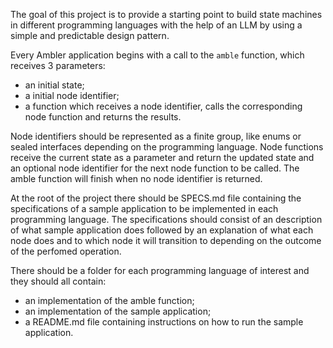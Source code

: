 The goal of this project is to provide a starting point to build state machines in different programming languages with the help of an LLM by using a simple and predictable design pattern.

Every Ambler application begins with a call to the `amble` function, which receives 3 parameters:
- an initial state;
- a initial node identifier;
- a function which receives a node identifier, calls the corresponding node function and returns the results.

Node identifiers should be represented as a finite group, like enums or sealed interfaces depending on the programming language. Node functions receive the current state as a parameter and return the updated state and an optional node identifier for the next node function to be called. The amble function will finish when no node identifier is returned.

At the root of the project there should be SPECS.md file containing the specifications of a sample application to be implemented in each programming language. The specifications should consist of an description of what sample application does followed by an explanation of what each node does and to which node it will transition to depending on the outcome of the perfomed operation.

There should be a folder for each programming language of interest and they should all contain:
- an implementation of the amble function;
- an implementation of the sample application; 
- a README.md file containing instructions on how to run the sample application.
